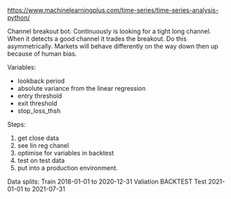 https://www.machinelearningplus.com/time-series/time-series-analysis-python/


Channel breakout bot. 
Continuously is looking for a tight long channel. When it detects a good channel it trades the breakout. 
Do this asymmetrically. Markets will behave differently on the way down then up because of human bias. 

Variables:
- lookback period
- absolute variance from the linear regression
- entry threshold
- exit threshold
- stop_loss_thsh

Steps:
1) get close data
2) see lin reg chanel
3) optimise for variables in backtest
4) test on test data
5) put into a production environment. 

Data splits:
Train 2018-01-01 to 2020-12-31
Valiation BACKTEST
Test 2021-01-01 to 2021-07-31